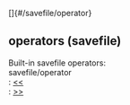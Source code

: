 []{#/savefile/operator}    
## operators (savefile)    
Built-in savefile operators:    
savefile/operator    
:   [\<\<](/ref/savefile/operator/%3c%3c.md)    
:   [\>\>](/ref/savefile/operator/%3e%3e.md)  
